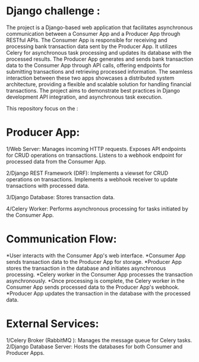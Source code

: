 # Django challenge :
The project is a Django-based web application that facilitates asynchronous 
communication between a Consumer App and a Producer App through RESTful APIs. 
The Consumer App is responsible for receiving and processing bank transaction data 
sent by the Producer App. It utilizes Celery for asynchronous task processing and
updates its database with the processed results. The Producer App generates and 
sends bank transaction data to the Consumer App through API calls, offering 
endpoints for submitting transactions and retrieving processed information. The
seamless interaction between these two apps showcases a distributed system 
architecture, providing a flexible and scalable solution for handling financial 
transactions. The project aims to demonstrate best practices in Django development
API integration, and asynchronous task execution.

This repository focus on the :
# Producer App:

   1/Web Server: Manages incoming HTTP requests.
Exposes API endpoints for CRUD operations on transactions.
Listens to a webhook endpoint for processed data from the Consumer App.

   2/Django REST Framework (DRF):
Implements a viewset for CRUD operations on transactions.
Implements a webhook receiver to update transactions with processed data.

  3/Django Database:
Stores transaction data.

   4/Celery Worker:
Performs asynchronous processing for tasks initiated by the Consumer App.
# Communication Flow:

*User interacts with the Consumer App's web interface.
*Consumer App sends transaction data to the Producer App for storage.
*Producer App stores the transaction in the database and initiates asynchronous processing.
*Celery worker in the Consumer App processes the transaction asynchronously.
*Once processing is complete, the Celery worker in the Consumer App sends processed data to the Producer App's webhook.
*Producer App updates the transaction in the database with the processed data.

# External Services:

  1/Celery Broker (RabbitMQ ):
Manages the message queue for Celery tasks.
  2/Django Database Server:
Hosts the databases for both Consumer and Producer Apps.
